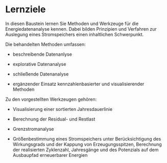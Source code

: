 # Lernziele
In diesen Baustein lernen Sie Methoden und Werkzeuge für die Energiedatenanalyse kennen. Dabei bilden Prinzipien und Verfahren zur Auslegung eines Stromspeichers einen inhaltlichen Schwerpunkt.

Die behandelten Methoden umfassen:

  - beschreibende Datenanlyse

  - explorative Datenanalyse

  - schließende Datenanalyse

  - ergänzender Einsatz kennzahlenbasierter und visualisierender Methoden

Zu den vorgestellten Werkzeugen gehören:

- Visualisierung einer sortierten Jahresdauerlinie

- Berechnung der Residual- und Restlast

- Grenzstromanalyse

- Größenbestimmung eines Stromspeichers unter Berücksichtigung des Wirkungsgrads und der Kappung von Erzeugungsspitzen, Berechnung der realisierten Zyklenzahl, Jahresgänge und des Potenzials auf dem Ausbaupfad erneuerbarer Energien

